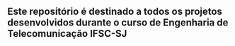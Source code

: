 ## Este repositório é destinado a todos os projetos desenvolvidos durante o curso de Engenharia de Telecomunicação IFSC-SJ